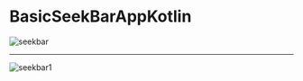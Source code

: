 # BasicSeekBarAppKotlin

![seekbar](https://user-images.githubusercontent.com/80538415/204158971-b8f9c403-3698-484f-99b2-b9c145727d5a.png)

* *********************************

![seekbar1](https://user-images.githubusercontent.com/80538415/204158978-e876149c-c45b-4b47-b579-87e0a9be4bf7.png)
